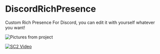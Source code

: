 # DiscordRichPresence
Custom Rich Presence For Discord, you can edit it with yourself whatever you want!

![Pictures from project](https://media.discordapp.net/attachments/834757445867143179/835143467805704222/unknown.png)

[![SC2 Video](https://img.youtube.com/vi/aks3VrQXXRE.jpg)](http://www.youtube.com/watch?v=aks3VrQXXRE)
